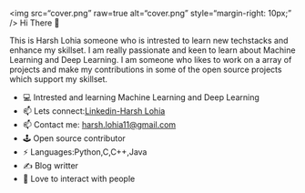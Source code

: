 <img
src=“cover.png”
raw=true
alt=“cover.png”
style=“margin-right: 10px;”
/>
Hi There 👋

This is Harsh Lohia someone who is intrested to learn new techstacks and enhance my skillset. I am really passionate and keen to learn about Machine Learning and Deep Learning. I am someone who likes to work on a array of projects and make my contributions in some of the open source projects which support my skillset. 
<ul>
  <li>💻 Intrested and learning Machine Learning and Deep Learning</li>
  <li>📫 Lets connect:<a href="https://www.linkedin.com/in/harsh-lohia-637a7b19b/">Linkedin-Harsh Lohia</a></li> 
  <li>📫 Contact me: <a href="harsh.lohia11@gmail.com">harsh.lohia11@gmail.com</a></li>
  <li>🕹️ Open source contributor</li>
  <li>⚡ Languages:Python,C,C++,Java</li>
  <li>✍️ Blog writter</li>
  <li>🥰 Love to interact with people</li>
</ul>
